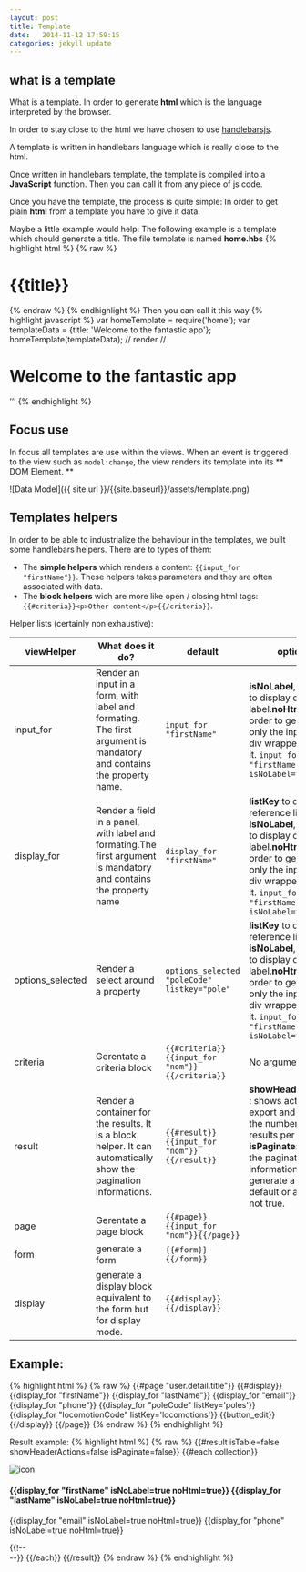 ```yaml
---
layout: post
title: Template
date:   2014-11-12 17:59:15
categories: jekyll update
---
```


## what is a template

What is a template. In order to generate **html** which is the language interpreted by the browser.

In order to stay close to the html we have chosen to use [handlebarsjs](http://handlebarsjs.com).

A template is written in handlebars language which is really close to the html.

Once written in handlebars template, the template is compiled into a  **JavaScript** function. Then you can call it from any piece of js code.

Once you have the template, the process is quite simple:
In order to get plain **html** from a template you have to give it data.

Maybe a little example would help:
The following example is a template which should generate a title. The file template is named **home.hbs** 
{% highlight html %}
{% raw %}
 <h1>{{title}}</h1>
 {% endraw %} 
{% endhighlight %}
Then you can call it this way
{% highlight javascript %}
  var homeTemplate = require('home');
  var templateData = {title: 'Welcome to the fantastic app'}; 
  homeTemplate(templateData); 
  // render 
  //<h1>Welcome to the fantastic app</h1> ’’’
{% endhighlight %}

## Focus use

In focus all templates are use within the views.
When an event is triggered to the view such as `model:change`, the view renders its template into its ** DOM Element. **

![Data Model]({{ site.url }}/{{site.baseurl}}/assets/template.png)

## Templates helpers

In order to be able to industrialize the behaviour in the templates, we built some handlebars helpers.
There are to types of them:
- The **simple helpers** which renders a content: `{{input_for "firstName"}}`. These helpers takes parameters and they are often associated with data.
- The **block helpers** wich are more like open / closing html tags: `{{#criteria}}<p>Other content</p>{{/criteria}}`.

Helper lists (certainly non exhaustive):

| viewHelper       | What does it do?                                                                                                     | default                                         | options                                                                                                                                                                                                                        |
|------------------|----------------------------------------------------------------------------------------------------------------------|-------------------------------------------------|--------------------------------------------------------------------------------------------------------------------------------------------------------------------------------------------------------------------------------|
| input_for        | Render an input in a form, with label and formating. The first argument is mandatory and contains the property name. | `input_for "firstName"`                         | **isNoLabel**, in order to display or not the label.**noHtml** in order to generate only the input and no div wrapper around it. `input_for "firstName" isNoLabel=true`                                                  |
| display_for      | Render a field in a panel, with label and formating.The first argument is mandatory and contains the property name   | `display_for "firstName"`                       |  **listKey** to define the reference list to use **isNoLabel**, in order to display or not the label.**noHtml** in order to generate only the input and no div wrapper around it. `input_for "firstName" isNoLabel=true` |
| options_selected | Render a select around a property                                                                                    | `options_selected "poleCode" listkey="pole"`    | **listKey** to define the reference list to use **isNoLabel**, in order to display or not the label.**noHtml** in order to generate only the input and no div wrapper around it. `input_for "firstName" isNoLabel=true`        |
| criteria         | Gerentate a criteria block                                                                                           | `{{#criteria}}{{input_for "nom"}}{{/criteria}}` | No arguments.                                                                                                                                                                                                                  |
| result           | Render a container for the results. It is a block helper. It can automatically show the pagination informations.     | `{{#result}}{{input_for "nom"}}{{/result}}`     | **showHeaderActions** : shows actions for export and change the number of results per page. **isPaginate**:  shows the pagination informations **isTable**: generate a table by default or an ul if it is not true.      |
| page             | Gerentate a page block                                                                                               | `{{#page}}{{input_for "nom"}}{{/page}}`         |                                                                                                                                                                                                                                |
| form             | generate a form                                                                                                      | `{{#form}}{{/form}}`                            |                                                                                                                                                                                                                                |
| display          | generate a display block equivalent to the form but for display mode.                                                | `{{#display}}{{/display}}`                      |                                                                                                                                                                                                                                |

## Example: 
{% highlight html %}
{% raw %}
{{#page "user.detail.title"}}
  {{#display}}
    {{display_for "firstName"}}
    {{display_for "lastName"}}
    {{display_for "email"}}
    {{display_for "phone"}}
    {{display_for "poleCode" listKey='poles'}}
    {{display_for "locomotionCode" listKey='locomotions'}}
    {{button_edit}}
  {{/display}}
{{/page}}
{% endraw %}
{% endhighlight %}

Result example:
{% highlight html %}
{% raw %}
{{#result isTable=false showHeaderActions=false isPaginate=false}}
  {{#each collection}}
    <div data-id='{{id}}' class="list-group-item {{poleCode}} well">
      <div class="row-picture">
      <img class="circle" src="{{imagePath}}" alt="icon">
     </div>
      <div class="row-content">
          <h4>
            {{display_for "firstName" isNoLabel=true noHtml=true}}
            {{display_for "lastName" isNoLabel=true noHtml=true}}
          </h4>
          <p>
            {{display_for "email" isNoLabel=true noHtml=true}}
            {{display_for "phone" isNoLabel=true noHtml=true}}
          </p>
      </div>
    </div>
    {{!-- <div class="list-group-separator"></div> --}}
  {{/each}}
{{/result}}
{% endraw %}
{% endhighlight %}